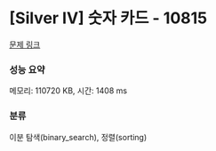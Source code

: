 # [Silver IV] 숫자 카드 - 10815 

[문제 링크](https://www.acmicpc.net/problem/10815) 

### 성능 요약

메모리: 110720 KB, 시간: 1408 ms

### 분류

이분 탐색(binary_search), 정렬(sorting)

